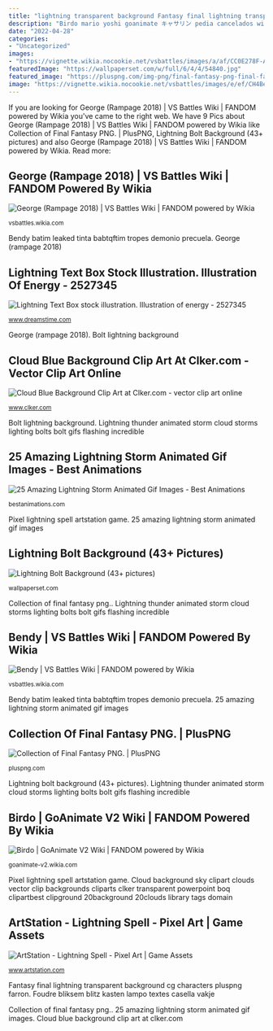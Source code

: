 ```yaml
---
title: "lightning transparent background Fantasy final lightning transparent background cg characters pluspng farron"
description: "Birdo mario yoshi goanimate キャサリン pedia cancelados wikia maskass"
date: "2022-04-28"
categories:
- "Uncategorized"
images:
- "https://vignette.wikia.nocookie.net/vsbattles/images/a/af/CC0E278F-A440-4769-8B4A-BA40FA03AD4E.png/revision/latest?cb=20180610122345"
featuredImage: "https://wallpaperset.com/w/full/6/4/4/54840.jpg"
featured_image: "https://pluspng.com/img-png/final-fantasy-png-final-fantasy-transparent-background-737.png"
image: "https://vignette.wikia.nocookie.net/vsbattles/images/e/ef/CH4Bendy3D.png/revision/latest?cb=20180517210319"
---
```


If you are looking for George (Rampage 2018) | VS Battles Wiki | FANDOM powered by Wikia you've came to the right web. We have 9 Pics about George (Rampage 2018) | VS Battles Wiki | FANDOM powered by Wikia like Collection of Final Fantasy PNG. | PlusPNG, Lightning Bolt Background (43+ pictures) and also George (Rampage 2018) | VS Battles Wiki | FANDOM powered by Wikia. Read more:

## George (Rampage 2018) | VS Battles Wiki | FANDOM Powered By Wikia

![George (Rampage 2018) | VS Battles Wiki | FANDOM powered by Wikia](https://vignette.wikia.nocookie.net/vsbattles/images/a/af/CC0E278F-A440-4769-8B4A-BA40FA03AD4E.png/revision/latest?cb=20180610122345 "Collection of final fantasy png.")

<small>vsbattles.wikia.com</small>

Bendy batim leaked tinta babtqftim tropes demonio precuela. George (rampage 2018)

## Lightning Text Box Stock Illustration. Illustration Of Energy - 2527345

![Lightning Text Box stock illustration. Illustration of energy - 2527345](https://thumbs.dreamstime.com/z/lightning-text-box-2527345.jpg "Foudre bliksem blitz kasten lampo textes casella vakje")

<small>www.dreamstime.com</small>

George (rampage 2018). Bolt lightning background

## Cloud Blue Background Clip Art At Clker.com - Vector Clip Art Online

![Cloud Blue Background Clip Art at Clker.com - vector clip art online](https://www.clker.com/cliparts/e/R/Y/P/e/B/cloud-blue-background-hi.png "Cloud background sky clipart clouds vector clip backgrounds cliparts clker transparent powerpoint boq clipartbest clipground 20background 20clouds library tags domain")

<small>www.clker.com</small>

Bolt lightning background. Lightning thunder animated storm cloud storms lighting bolts bolt gifs flashing incredible

## 25 Amazing Lightning Storm Animated Gif Images - Best Animations

![25 Amazing Lightning Storm Animated Gif Images - Best Animations](https://bestanimations.com/Nature/Storms/black-white-storm-cloud-thunder-building-lighting-bolts-animated-gif.gif "Lightning bolt background (43+ pictures)")

<small>bestanimations.com</small>

Pixel lightning spell artstation game. 25 amazing lightning storm animated gif images

## Lightning Bolt Background (43+ Pictures)

![Lightning Bolt Background (43+ pictures)](https://wallpaperset.com/w/full/6/4/4/54840.jpg "Lightning text box stock illustration. illustration of energy")

<small>wallpaperset.com</small>

Collection of final fantasy png.. Lightning thunder animated storm cloud storms lighting bolts bolt gifs flashing incredible

## Bendy | VS Battles Wiki | FANDOM Powered By Wikia

![Bendy | VS Battles Wiki | FANDOM powered by Wikia](https://vignette.wikia.nocookie.net/vsbattles/images/e/ef/CH4Bendy3D.png/revision/latest?cb=20180517210319 "Bolt lightning background")

<small>vsbattles.wikia.com</small>

Bendy batim leaked tinta babtqftim tropes demonio precuela. 25 amazing lightning storm animated gif images

## Collection Of Final Fantasy PNG. | PlusPNG

![Collection of Final Fantasy PNG. | PlusPNG](https://pluspng.com/img-png/final-fantasy-png-final-fantasy-transparent-background-737.png "Pixel lightning spell artstation game")

<small>pluspng.com</small>

Lightning bolt background (43+ pictures). Lightning thunder animated storm cloud storms lighting bolts bolt gifs flashing incredible

## Birdo | GoAnimate V2 Wiki | FANDOM Powered By Wikia

![Birdo | GoAnimate V2 Wiki | FANDOM powered by Wikia](https://vignette.wikia.nocookie.net/goanimate-v2/images/a/ae/Birdo_-_New_Super_Koopa_Bros.png/revision/latest?cb=20171224160440 "Fantasy final lightning transparent background cg characters pluspng farron")

<small>goanimate-v2.wikia.com</small>

Pixel lightning spell artstation game. Cloud background sky clipart clouds vector clip backgrounds cliparts clker transparent powerpoint boq clipartbest clipground 20background 20clouds library tags domain

## ArtStation - Lightning Spell - Pixel Art | Game Assets

![ArtStation - Lightning Spell - Pixel Art | Game Assets](https://cdnb.artstation.com/p/marketplace/presentation_assets/000/134/975/large/file.png?1557354457 "Lightning thunder animated storm cloud storms lighting bolts bolt gifs flashing incredible")

<small>www.artstation.com</small>

Fantasy final lightning transparent background cg characters pluspng farron. Foudre bliksem blitz kasten lampo textes casella vakje

Collection of final fantasy png.. 25 amazing lightning storm animated gif images. Cloud blue background clip art at clker.com
